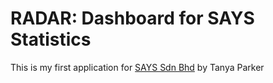 # RADAR: Dashboard for SAYS Statistics

This is my first application for [SAYS Sdn Bhd](http://says.com./) by Tanya Parker

<!-- indent to put text in a box 
  or <tt></tt> tags for a box within a sentence -->